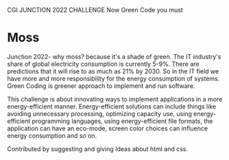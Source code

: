 CGI JUNCTION 2022 CHALLENGE
Now Green Code you must
# Moss
Junction 2022- why moss? because it's a shade of green.
The IT industry's share of global electricity consumption is currently 5-9%. 
There are predictions that it will rise to as much as 21% by 2030. 
So in the IT field we have more and more responsibility for the energy consumption of systems.
Green Coding is greener approach to implement and run software.

This challenge is about innovating ways to implement applications in a more energy-efficient manner. 
Energy-efficient solutions can include things like avoiding unnecessary processing, optimizing capacity use, 
using energy-efficient programming languages, using energy-efficient file formats, the application can have an eco-mode, 
screen color choices can influence energy consumption and so on.

Contributed by suggesting and giving Ideas about html and css.
